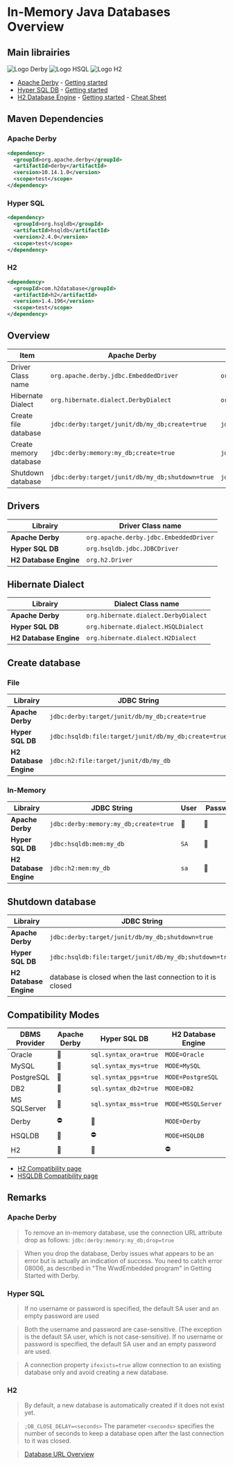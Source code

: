 # In-Memory Java Databases Overview

## Main librairies

 ![Logo Derby](https://db.apache.org/derby/docs/10.0/images/derby-logo-web.png)  ![Logo HSQL](http://hsqldb.org/images/hypersql_logo.png)  ![Logo H2](http://www.h2database.com/html/images/h2-logo-2.png)

* [Apache Derby](http://db.apache.org/derby/) - [Getting started](https://builds.apache.org/job/Derby-docs/lastSuccessfulBuild/artifact/trunk/out/getstart/index.html)
* [Hyper SQL DB](http://hsqldb.org/) - [Getting started](http://hsqldb.org/doc/2.0/guide/index.html)
* [H2 Database Engine](http://www.h2database.com/) - [Getting started](http://www.h2database.com/html/quickstart.html) - [Cheat Sheet](http://www.h2database.com/html/cheatSheet.html)

## Maven Dependencies

### Apache Derby

```xml
<dependency>
  <groupId>org.apache.derby</groupId>
  <artifactId>derby</artifactId>
  <version>10.14.1.0</version>
  <scope>test</scope>
</dependency>
```

### Hyper SQL

```xml
<dependency>
  <groupId>org.hsqldb</groupId>
  <artifactId>hsqldb</artifactId>
  <version>2.4.0</version>
  <scope>test</scope>
</dependency>
```

### H2

```xml
<dependency>
  <groupId>com.h2database</groupId>
  <artifactId>h2</artifactId>
  <version>1.4.196</version>
  <scope>test</scope>
</dependency>
```

## Overview

| Item              | Apache Derby | Hyper SQL DB | H2 Database Engine |
|-------------------|--------------|--------------|--------------------|
| Driver Class name | `org.apache.derby.jdbc.EmbeddedDriver` | `org.hsqldb.jdbc.JDBCDriver` | `org.h2.Driver` |
| Hibernate Dialect | `org.hibernate.dialect.DerbyDialect` | `org.hibernate.dialect.HSQLDialect` | `org.hibernate.dialect.H2Dialect` |
| Create file database | `jdbc:derby:target/junit/db/my_db;create=true` | `jdbc:hsqldb:file:target/junit/db/my_db;create=true` | `jdbc:h2:file:target/junit/db/my_db` |
| Create memory database | `jdbc:derby:memory:my_db;create=true` | `jdbc:hsqldb:mem:my_db` | `jdbc:h2:mem:my_db` |
| Shutdown database | `jdbc:derby:target/junit/db/my_db;shutdown=true` |  `jdbc:hsqldb:file:target/junit/db/my_db;shutdown=true` | database is closed when the last connection to it is closed |

## Drivers

| Librairy | Driver Class name |
|----------|-------------------|
| **Apache Derby** | `org.apache.derby.jdbc.EmbeddedDriver` |
| **Hyper SQL DB** | `org.hsqldb.jdbc.JDBCDriver` |
| **H2 Database Engine** | `org.h2.Driver` |

## Hibernate Dialect

| Librairy | Dialect Class name |
|----------|--------------------|
| **Apache Derby** | `org.hibernate.dialect.DerbyDialect` |
| **Hyper SQL DB** | `org.hibernate.dialect.HSQLDialect` |
| **H2 Database Engine** | `org.hibernate.dialect.H2Dialect` |

## Create database

### File

| Librairy | JDBC String | User | Password |
|----------|-------------|------|----------|
| **Apache Derby** | `jdbc:derby:target/junit/db/my_db;create=true` | :no_entry_sign: | :no_entry_sign: |
| **Hyper SQL DB** | `jdbc:hsqldb:file:target/junit/db/my_db;create=true` | `SA` | :no_entry_sign: |
| **H2 Database Engine** | `jdbc:h2:file:target/junit/db/my_db` | `sa` | :no_entry_sign: |

### In-Memory

| Librairy | JDBC String | User | Password |
|----------|-------------|------|----------|
| **Apache Derby** | `jdbc:derby:memory:my_db;create=true` | :no_entry_sign: | :no_entry_sign: |
| **Hyper SQL DB** | `jdbc:hsqldb:mem:my_db` | `SA` | :no_entry_sign: |
| **H2 Database Engine** | `jdbc:h2:mem:my_db` | `sa` | :no_entry_sign: |

## Shutdown database

| Librairy | JDBC String | User | Password |
|----------|-------------|------|----------|
| **Apache Derby** | `jdbc:derby:target/junit/db/my_db;shutdown=true` | :no_entry_sign: | :no_entry_sign: |
| **Hyper SQL DB** | `jdbc:hsqldb:file:target/junit/db/my_db;shutdown=true` | `SA` | :no_entry_sign: |
| **H2 Database Engine** | database is closed when the last connection to it is closed | :no_entry_sign: | :no_entry_sign: |

## Compatibility Modes

| DBMS Provider | Apache Derby | Hyper SQL DB | H2 Database Engine |
|-------------|--------------|--------------|--------------------|
| Oracle | :no_entry_sign: | `sql.syntax_ora=true` | `MODE=Oracle` |
| MySQL | :no_entry_sign: | `sql.syntax_mys=true` | `MODE=MySQL` |
| PostgreSQL | :no_entry_sign: | `sql.syntax_pgs=true` | `MODE=PostgreSQL` |
| DB2 | :no_entry_sign: | `sql.syntax_db2=true` | `MODE=DB2` |
| MS SQLServer | :no_entry_sign: | `sql.syntax_mss=true` | `MODE=MSSQLServer` |
| Derby | :no_entry: | :no_entry_sign: | `MODE=Derby` |
| HSQLDB | :no_entry_sign: | :no_entry: | `MODE=HSQLDB` |
| H2 | :no_entry_sign: | :no_entry_sign: |  :no_entry: |

* [H2 Compatibility page](http://www.h2database.com/html/features.html#compatibility)
* [HSQLDB Compatibility page](http://hsqldb.org/doc/guide/compatibility-chapt.html)

## Remarks

### Apache Derby

> To remove an in-memory database, use the connection URL attribute drop as follows: `jdbc:derby:memory:my_db;drop=true`

> When you drop the database, Derby issues what appears to be an error but is actually an indication of success. You need to catch error 08006, as described in "The WwdEmbedded program" in Getting Started with Derby.

### Hyper SQL

> If no username or password is specified, the default SA user and an empty password are used

> Both the username and password are case-sensitive. (The exception is the default SA user, which is not case-sensitive). If no username or password is specified, the default SA user and an empty password are used.

> A connection property `ifexists=true` allow connection to an existing database only and avoid creating a new database.

### H2

> By default, a new database is automatically created if it does not exist yet.

> `;DB_CLOSE_DELAY=<seconds>` The parameter `<seconds>` specifies the number of seconds to keep a database open after the last connection to it was closed.

> [Database URL Overview](http://www.h2database.com/html/features.html#database_url)
